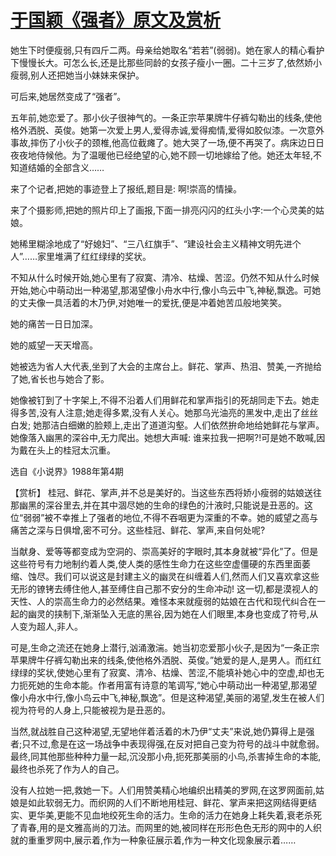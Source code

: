 # [于国颖《强者》原文及赏析](https://www.vrrw.net/wx/15228.html)

她生下时便瘦弱,只有四斤二两。母亲给她取名“若若”(弱弱)。她在家人的精心看护下慢慢长大。可怎么长,还是比那些同龄的女孩子瘦小一圈。二十三岁了,依然娇小瘦弱,别人还把她当小妹妹来保护。

可后来,她居然变成了“强者”。

五年前,她恋爱了。那小伙子很神气的。一条正宗苹果牌牛仔裤勾勒出的线条,使他格外洒脱、英俊。她第一次爱上男人,爱得赤诚,爱得痴情,爱得如胶似漆。一次意外事故,摔伤了小伙子的颈椎,他高位截瘫了。她大哭了一场,便不再哭了。病床边日日夜夜地侍候他。为了温暖他已经绝望的心,她不顾一切地嫁给了他。她还太年轻,不知道结婚的全部含义……

来了个记者,把她的事迹登上了报纸,题目是: 啊!崇高的情操。

来了个摄影师,把她的照片印上了画报,下面一排亮闪闪的红头小字:一个心灵美的姑娘。

她稀里糊涂地成了“好媳妇”、“三八红旗手”、“建设社会主义精神文明先进个人”……家里堆满了红红绿绿的奖状。

不知从什么时候开始,她心里有了寂寞、清冷、枯燥、苦涩。仍然不知从什么时候开始,她心中萌动出一种渴望,那渴望像小舟水中行,像小鸟云中飞,神秘,飘逸。可她的丈夫像一具活着的木乃伊,对她唯一的爱抚,便是冲着她苦瓜般地笑笑。

她的痛苦一日日加深。

她的威望一天天增高。

她被选为省人大代表,坐到了大会的主席台上。鲜花、掌声、热泪、赞美,一齐抛给了她,省长也与她合了影。

她像被钉到了十字架上,不得不沿着人们用鲜花和掌声指引的死胡同走下去。她走得多苦,没有人注意;她走得多累,没有人关心。她那乌光油亮的黑发中,走出了丝丝白发; 她那洁白细嫩的脸颊上,走出了道道沟壑。人们依然拚命地给她鲜花与掌声。她像落入幽黑的深谷中,无力爬出。她想大声喊: 谁来拉我一把啊?!可是她不敢喊,因为戴在头上的桂冠太沉重。

选自《小说界》1988年第4期



【赏析】 桂冠、鲜花、掌声,并不总是美好的。当这些东西将娇小瘦弱的姑娘送往那幽黑的深谷里去,并在其中涸尽她的生命的绿色的汁液时,只能说是丑恶的。这位“弱弱”被不幸推上了强者的地位,不得不吞咽更为深重的不幸。她的威望之高与痛苦之深与日俱增,密不可分。这些桂冠、鲜花、掌声,来自何处呢?

当献身、爱等等都变成为空洞的、崇高美好的字眼时,其本身就被“异化”了。但是这些符号有力地制约着人类,使人类的感性生命力在这些空虚僵硬的东西里面萎缩、蚀尽。我们可以说这是封建主义的幽灵在纠缠着人们,然而人们又喜欢拿这些无形的镣铐去缚住他人,甚至缚住自己那不安分的生命冲动! 这一切,都是漠视人的天性、人的崇高生命力的必然结果。难怪本来就瘦弱的姑娘在古代和现代纠合在一起的幽灵的挟制下,渐渐坠入无底的黑谷,因为她在人们眼里,本身也变成了符号,从人变为超人,非人。

可是,生命之流还在她身上潜行,汹涌激湍。她当初恋爱那小伙子,是因为“一条正宗苹果牌牛仔裤勾勒出来的线条,使他格外洒脱、英俊。”她爱的是人,是男人。而红红绿绿的奖状,使她心里有了寂寞、清冷、枯燥、苦涩,不能填补她心中的空虚,却也无力扼死她的生命本能。作者用富有诗意的笔调写,“她心中萌动出一种渴望,那渴望像小舟水中行,像小鸟云中飞,神秘,飘逸”。但是这种渴望,美丽的渴望,发生在被人们视为符号的人身上,只能被视为是丑恶的。

当然,就战胜自己这种渴望,无望地伴着活着的木乃伊“丈夫”来说,她仍算得上是强者;只不过,愈是在这一场战争中表现得强,在反对把自己变为符号的战斗中就愈弱。最终,同其他那些种种力量一起,沉没那小舟,扼死那美丽的小鸟,杀害掉生命的本能,最终也杀死了作为人的自己。

没有人拉她一把,救她一下。人们用赞美精心地编织出精美的罗网,在这罗网面前,姑娘是如此软弱无力。而织网的人们不断地用桂冠、鲜花、掌声来把这网结得更结实、更华美,更能不见血地绞死生命的活力。生命的活力在她身上耗失着,衰老杀死了青春,用的是文雅高尚的刀法。而网里的她,被同样在形形色色无形的网中的人织就的重重罗网中,展示着,作为一种象征展示着,作为一种文化现象展示着……

